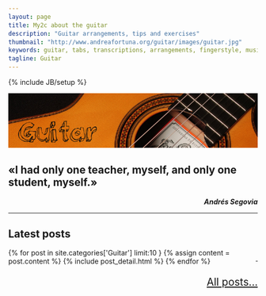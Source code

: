 ```yaml
---
layout: page
title: My2c about the guitar
description: "Guitar arrangements, tips and exercises"
thumbnail: "http://www.andreafortuna.org/guitar/images/guitar.jpg"
keywords: guitar, tabs, transcriptions, arrangements, fingerstyle, music
tagline: Guitar
---
```

{% include JB/setup %}

[![Guitar](/music/images/guitar_cover.jpg)](/guitar/)

«I had only one teacher, myself, and only one student, myself.»
--
<p style="text-align: right;font-style: italic;"><strong>Andrés Segovia</strong></p>



<hr/>

Latest posts
--

<p style="text-align: right;float:right;margin-top:10px;margin-left:20px;"><a href="/guitar/rss.xml"><i class="fa fa-rss fa-4x" >&nbsp;</i></a></p>
<div class="blog-index">

{% for post in site.categories['Guitar'] limit:10 }
        {% assign content = post.content %}
        {% include post_detail.html %}
{% endfor %}

</div>

<p style="text-align: right;font-size:1.5em;"> <a href="./archive/">All posts...</a> </p>

